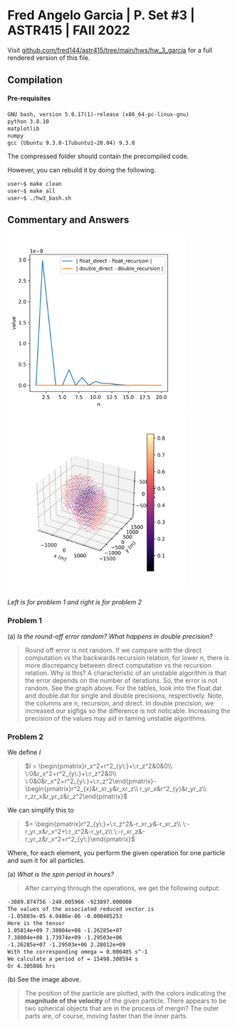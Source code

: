 # Fred Angelo Garcia | P. Set #3 | ASTR415 | FAll 2022
Visit [github.com/fred144/astr415/tree/main/hws/hw_3_garcia](github.com/fred144/astr415/tree/main/hws/hw_3_garcia) for a full rendered version of this file. 

## Compilation 
#### Pre-requisites
```console
GNU bash, version 5.0.17(1)-release (x86_64-pc-linux-gnu)
python 3.8.10 
matplotlib
numpy
gcc (Ubuntu 9.3.0-17ubuntu1~20.04) 9.3.0
```
The compressed folder should contain the precompiled code. 

However, you can rebuild it by doing the following.
```console
user~$ make clean
user~$ make all
user~$ ./hw3_bash.sh 
```
## Commentary and Answers 

<img src=./p1_results.png alt="drawing" width="400"/> 
<img src=./p2_results.png alt="drawing" width="400"/>
<!-- ![image info](./p1_results.png ) -->

*Left is for problem 1 and right is for problem 2*

### Problem 1
(a) *Is the round-off error random? What happens in double precision?*
> Round off error is not random. If we compare with the direct computation vs the backwards recursion relation, for lower n, there is more discrepancy between direct computation vs the recursion relation. Why is this? A characteristic of an unstable algorithm is that the error depends on the number of iterations. So, the error is not random. See the graph above. For the tables, look into the float.dat and double.dat for single and double precisions, respectively. Note, the columns are n, recursion, and  direct. In double precision, we increased our sigfigs so the difference is not noticable. Increasing the precision of the values may aid in taming unstable algorithms. 


### Problem 2

We define *I*
>$I = \begin{pmatrix}r_x^2+r^2_{y\:}+\:r_z^2&0&0\\ \:0&r_x^2+r^2_{y\:}+\:r_z^2&0\\ \:0&0&r_x^2+r^2_{y\:}+\:r_z^2\end{pmatrix}-\begin{pmatrix}r^2_{x}&r_xr_y&r_xr_z\\ r_yr_x&r^2_{y}&r_yr_z\\ r_zr_x&r_yr_z&r_z^2\end{pmatrix}$

We can simplify this to 

>$= \begin{pmatrix}r^2_{y\:}+\:r_z^2&-r_xr_y&-r_xr_z\\ \:-r_yr_x&r_x^2+\:r_z^2&-r_yr_z\\ \:-r_xr_z&-r_yr_z&r_x^2+r^2_{y\:}\end{pmatrix}$ 

Where, for each element, you perform the given operation for one particle and sum it for all particles. 

(a) *What is the spin period in hours?*
> After carrying through the operations, we get the following output:
```Total Angular Momentum Vector
-3089.874756 -240.005966 -923897.000000 
The values of the associated reduced vector is 
-1.05803e-05 4.0486e-06 -0.000405253 
Here is the tensor
1.05814e+09 7.38004e+08 -1.26285e+07 
7.38004e+08 1.73974e+09 -1.29503e+06 
-1.26285e+07 -1.29503e+06 2.28012e+09 
With the corresponding omega = 0.000405 s^-1 
We calculate a period of = 15498.308594 s 
Or 4.305086 hrs 
```

(b) See the image above. 
> The position of the particle are plotted, with the colors indicating the **magnitude of the velocity** of the given particle. There appears to be two spherical objects that are in the process of mergin? The outer parts are, of course, moving faster than the inner parts. 